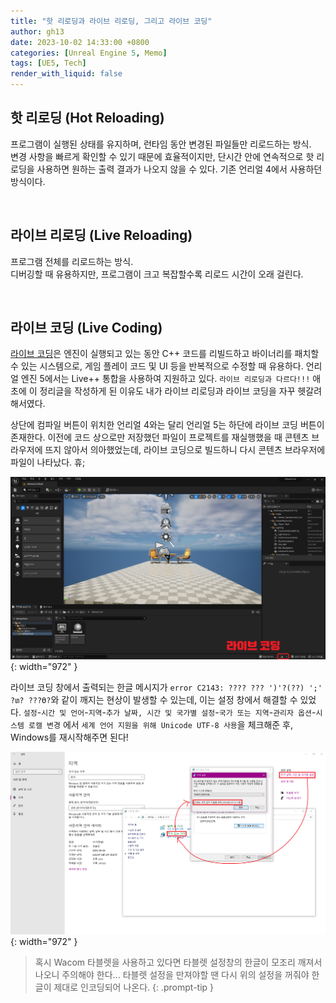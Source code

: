 ```yaml
---
title: "핫 리로딩과 라이브 리로딩, 그리고 라이브 코딩"
author: gh13
date: 2023-10-02 14:33:00 +0800
categories: [Unreal Engine 5, Memo]
tags: [UE5, Tech]
render_with_liquid: false
---
```


## 핫 리로딩 (Hot Reloading)

프로그램이 실행된 상태를 유지하며, 런타임 동안 변경된 파일들만 리로드하는 방식.  
변경 사항을 빠르게 확인할 수 있기 때문에 효율적이지만, 단시간 안에 연속적으로 핫 리로딩을 사용하면 원하는 출력 결과가 나오지 않을 수 있다. 기존 언리얼 4에서 사용하던 방식이다.  

<br/>

## 라이브 리로딩 (Live Reloading)

프로그램 전체를 리로드하는 방식.  
디버깅할 때 유용하지만, 프로그램이 크고 복잡할수록 리로드 시간이 오래 걸린다.  

<br/>

## 라이브 코딩 (Live Coding)

[라이브 코딩](https://docs.unrealengine.com/5.0/ko/using-live-coding-to-recompile-unreal-engine-applications-at-runtime/)은 엔진이 실행되고 있는 동안 C++ 코드를 리빌드하고 바이너리를 패치할 수 있는 시스템으로, 게임 플레이 코드 및 UI 등을 반복적으로 수정할 때 유용하다. 언리얼 엔진 5에서는 Live++ 통합을 사용하여 지원하고 있다. `라이브 리로딩과 다르다!!!` 애초에 이 정리글을 작성하게 된 이유도 내가 라이브 리로딩과 라이브 코딩을 자꾸 헷갈려해서였다.

상단에 컴파일 버튼이 위치한 언리얼 4와는 달리 언리얼 5는 하단에 라이브 코딩 버튼이 존재한다. 이전에 코드 상으로만 저장했던 파일이 프로젝트를 재실행했을 때 콘텐츠 브라우저에 뜨지 않아서 의아했었는데, 라이브 코딩으로 빌드하니 다시 콘텐츠 브라우저에 파일이 나타났다. 휴;

![Unreal Live Coding Position](/assets/img/post_img/2023-10-02-01.png){: width="972" }

라이브 코딩 창에서 출력되는 한글 메시지가 `error C2143: ???? ??? ')'?(??) ';' ?տ? ???ϴ?`와 같이 깨지는 현상이 발생할 수 있는데, 이는 설정 창에서 해결할 수 있었다. `설정`-`시간 및 언어`-`지역`-`추가 날짜, 시간 및 국가별 설정`-`국가 또는 지역`-`관리자 옵션`-`시스템 로캘 변경` 에서 `세계 언어 지원을 위해 Unicode UTF-8 사용`을 체크해준 후, Windows를 재시작해주면 된다!

![Window System Local Config](/assets/img/post_img/2023-10-02-02.png){: width="972" }

> 혹시 Wacom 타블렛을 사용하고 있다면 타블렛 설정창의 한글이 모조리 깨져서 나오니 주의해야 한다... 타블렛 설정을 만져야할 땐 다시 위의 설정을 꺼줘야 한글이 제대로 인코딩되어 나온다.
{: .prompt-tip }

